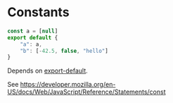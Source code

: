 # Constants

```js
const a = [null]
export default {
    "a": a,
    "b": [-42.5, false, "hello"]
}
```

Depends on [export-default](export-default.md).

See https://developer.mozilla.org/en-US/docs/Web/JavaScript/Reference/Statements/const